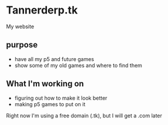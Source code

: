 # Tannerderp.tk
My website

## purpose

* have all my p5 and future games
* show some of my old games and where to find them

## What I'm working on

* figuring out how to make it look better 
* making p5 games to put on it

Right now I'm using a free domain (.tk), but I will get a .com later
